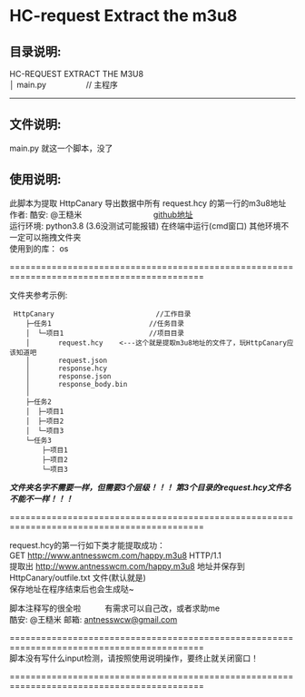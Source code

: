 # HC-request Extract the m3u8
## 目录说明:  
HC-REQUEST EXTRACT THE M3U8  
     │  main.py　　　　　// 主程序  

---------
## 文件说明:  
main.py   就这一个脚本，没了  
## 使用说明:  
此脚本为提取 HttpCanary 导出数据中所有 request.hcy 的第一行的m3u8地址  
作者: 酷安: @王糙米　　　　　　　　　[github地址](./)  
运行环境: python3.8 (3.6没测试可能报错)  在终端中运行(cmd窗口) 其他环境不一定可以拖拽文件夹  
使用到的库： os   

===========================================================================================

文件夹参考示例:  

```
 HttpCanary                         //工作目录
    ├─任务1                        //任务目录
    │  └─项目1                     //项目目录
    │       request.hcy    <---这个就是提取m3u8地址的文件了，玩HttpCanary应该知道吧
    │       request.json
    │       response.hcy
    │       response.json
    │       response_body.bin
    │
    ├─任务2
    │  ├─项目1
    │  ├─项目2
    │  └─项目3
    └─任务3
        ├─项目1
        ├─项目2
        └─项目3
```

***文件夹名字不需要一样，但需要3个层级！！！***
***第3个目录的request.hcy文件名不能不一样！！！***

===========================================================================================

request.hcy的第一行如下类才能提取成功：  
GET http://www.antnesswcm.com/happy.m3u8 HTTP/1.1  
提取出 http://www.antnesswcm.com/happy.m3u8 地址并保存到 HttpCanary/outfile.txt 文件(默认就是)  
保存地址在程序结束后也会生成哒~  

脚本注释写的很全啦　　　有需求可以自己改，或者求助me  
酷安: @王糙米 邮箱: antnesswcw@gmail.com  

===========================================================================================  
脚本没有写什么input检测，请按照使用说明操作，要终止就关闭窗口！  

===========================================================================================  
